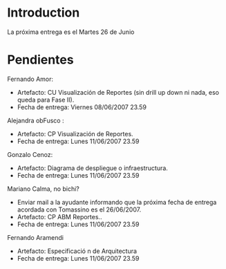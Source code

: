 # Introduction #

La próxima entrega es el Martes 26 de Junio


# Pendientes #

Fernando Amor:
  * Artefacto: CU Visualización de Reportes (sin drill up down ni nada, eso queda para Fase II).
  * Fecha de entrega: Viernes 08/06/2007 23.59

Alejandra obFusco :
  * Artefacto: CP Visualización de Reportes.
  * Fecha de entrega: Lunes 11/06/2007 23.59

Gonzalo Cenoz:
  * Artefacto: Diagrama de despliegue o infraestructura.
  * Fecha de entrega: Lunes 11/06/2007 23.59

Mariano Calma, no bichi?
  * Enviar mail a la ayudante informando que la próxima fecha de entrega acordada con Tomassino es el 26/06/2007.
  * Artefacto: CP ABM Reportes..
  * Fecha de entrega: Lunes 11/06/2007 23.59

Fernando Aramendi
  * Artefacto: Especificació n de Arquitectura
  * Fecha de entrega: Lunes 11/06/2007 23.59